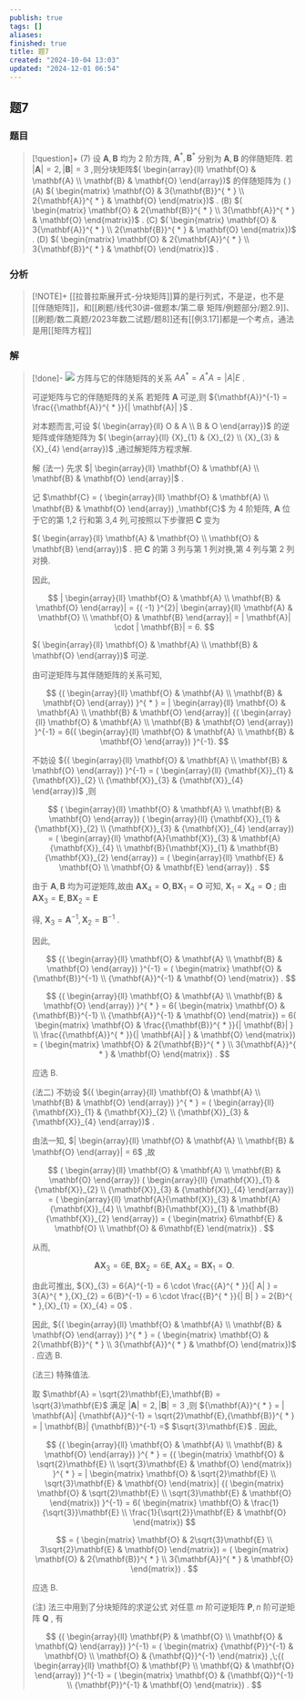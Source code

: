 ```yaml
---
publish: true
tags: []
aliases: 
finished: true
title: 题7
created: "2024-10-04 13:03"
updated: "2024-12-01 06:54"
---
```

## 题7
### 题目
> [!question]+
> (7) 设 $\mathbf{A},\mathbf{B}$ 均为 2 阶方阵, ${\mathbf{A}}^{ * },{\mathbf{B}}^{ * }$ 分别为 $\mathbf{A},\mathbf{B}$ 的伴随矩阵. 若 $| \mathbf{A}|  = 2,| \mathbf{B}|  = 3$ ,则分块矩阵$( \begin{array}{ll} \mathbf{O} & \mathbf{A} \\  \mathbf{B} & \mathbf{O} \end{array})$ 的伴随矩阵为 ( )
> (A) $( \begin{matrix} \mathbf{O} & 3{\mathbf{B}}^{ * } \\  2{\mathbf{A}}^{ * } & \mathbf{O} \end{matrix})$ . 
> (B) $( \begin{matrix} \mathbf{O} & 2{\mathbf{B}}^{ * } \\  3{\mathbf{A}}^{ * } & \mathbf{O} \end{matrix})$ . 
> (C) $( \begin{matrix} \mathbf{O} & 3{\mathbf{A}}^{ * } \\  2{\mathbf{B}}^{ * } & \mathbf{O} \end{matrix})$ . 
> (D) $( \begin{matrix} \mathbf{O} & 2{\mathbf{A}}^{ * } \\  3{\mathbf{B}}^{ * } & \mathbf{O} \end{matrix})$ .
### 分析
> [!NOTE]+
> [[拉普拉斯展开式-分块矩阵]]算的是行列式，不是逆，也不是[[伴随矩阵]]，和[[刷题/线代30讲-做题本/第二章 矩阵/例题部分/题2.9]]、[[刷题/数二真题/2023年数二试题/题8]]还有[[例3.17]]都是一个考点，通法是用[[矩阵方程]]
### 解
> [!done]-
> ![](https://img.hwenyi.tech/202410290221888.webp)
> 方阵与它的伴随矩阵的关系 $A{A}^{ * } = {A}^{ * }A = | A| E$ .
> 
> 可逆矩阵与它的伴随矩阵的关系 若矩阵 $\mathbf{A}$ 可逆,则 ${\mathbf{A}}^{-1} = \frac{{\mathbf{A}}^{ * }}{| \mathbf{A}| }$ .
> 
> 对本题而言,可设 $( \begin{array}{ll} O & A \\  B & O \end{array})$ 的逆矩阵或伴随矩阵为 $( \begin{array}{ll} {X}_{1} & {X}_{2} \\  {X}_{3} & {X}_{4} \end{array})$ ,通过解矩阵方程求解.
> 
> 解 (法一) 先求 $| \begin{array}{ll} \mathbf{O} & \mathbf{A} \\  \mathbf{B} & \mathbf{O} \end{array}|$ .
> 
> 记 $\mathbf{C} = ( \begin{array}{ll} \mathbf{O} & \mathbf{A} \\  \mathbf{B} & \mathbf{O} \end{array}) ,\mathbf{C}$ 为 4 阶矩阵, $\mathbf{A}$ 位于它的第 1,2 行和第 3,4 列,可按照以下步骤把 $\mathbf{C}$ 变为
> 
> $( \begin{array}{ll} \mathbf{A} & \mathbf{O} \\  \mathbf{O} & \mathbf{B} \end{array})$ . 把 $\mathbf{C}$ 的第 3 列与第 1 列对换,第 4 列与第 2 列对换.
> 
> 因此,
> 
> $$
> | \begin{array}{ll} \mathbf{O} & \mathbf{A} \\  \mathbf{B} & \mathbf{O} \end{array}|  = {( -1) }^{2}| \begin{array}{ll} \mathbf{A} & \mathbf{O} \\  \mathbf{O} & \mathbf{B} \end{array}|  = | \mathbf{A}|  \cdot  | \mathbf{B}|  = 6.
> $$
> 
> $( \begin{array}{ll} \mathbf{O} & \mathbf{A} \\  \mathbf{B} & \mathbf{O} \end{array})$ 可逆.
> 
> 由可逆矩阵与其伴随矩阵的关系可知,
> 
> $$
> {( \begin{array}{ll} \mathbf{O} & \mathbf{A} \\  \mathbf{B} & \mathbf{O} \end{array}) }^{ * } = | \begin{array}{ll} \mathbf{O} & \mathbf{A} \\  \mathbf{B} & \mathbf{O} \end{array}| {( \begin{array}{ll} \mathbf{O} & \mathbf{A} \\  \mathbf{B} & \mathbf{O} \end{array}) }^{-1} = 6{( \begin{array}{ll} \mathbf{O} & \mathbf{A} \\  \mathbf{B} & \mathbf{O} \end{array}) }^{-1}.
> $$
> 
> 不妨设 ${( \begin{array}{ll} \mathbf{O} & \mathbf{A} \\  \mathbf{B} & \mathbf{O} \end{array}) }^{-1} = ( \begin{array}{ll} {\mathbf{X}}_{1} & {\mathbf{X}}_{2} \\  {\mathbf{X}}_{3} & {\mathbf{X}}_{4} \end{array})$ ,则
> 
> $$
> ( \begin{array}{ll} \mathbf{O} & \mathbf{A} \\  \mathbf{B} & \mathbf{O} \end{array}) ( \begin{array}{ll} {\mathbf{X}}_{1} & {\mathbf{X}}_{2} \\  {\mathbf{X}}_{3} & {\mathbf{X}}_{4} \end{array})  = ( \begin{array}{ll} \mathbf{A}{\mathbf{X}}_{3} & \mathbf{A}{\mathbf{X}}_{4} \\  \mathbf{B}{\mathbf{X}}_{1} & \mathbf{B}{\mathbf{X}}_{2} \end{array})  = ( \begin{array}{ll} \mathbf{E} & \mathbf{O} \\  \mathbf{O} & \mathbf{E} \end{array}) .
> $$
> 
> 由于 $\mathbf{A},\mathbf{B}$ 均为可逆矩阵,故由 $\mathbf{A}{\mathbf{X}}_{4} = \mathbf{O},\mathbf{B}{\mathbf{X}}_{1} = \mathbf{O}$ 可知, ${\mathbf{X}}_{1} = {\mathbf{X}}_{4} = \mathbf{O}$ ; 由 $\mathbf{A}{\mathbf{X}}_{3} = \mathbf{E},\mathbf{B}{\mathbf{X}}_{2} = \mathbf{E}$
> 
> 得, ${\mathbf{X}}_{3} = {\mathbf{A}}^{-1},{\mathbf{X}}_{2} = {\mathbf{B}}^{-1}$ .
> 
> 因此,
> 
> $$
> {( \begin{array}{ll} \mathbf{O} & \mathbf{A} \\  \mathbf{B} & \mathbf{O} \end{array}) }^{-1} = ( \begin{matrix} \mathbf{O} & {\mathbf{B}}^{-1} \\  {\mathbf{A}}^{-1} & \mathbf{O} \end{matrix}) .
> $$
> 
> $$
> {( \begin{array}{ll} \mathbf{O} & \mathbf{A} \\  \mathbf{B} & \mathbf{O} \end{array}) }^{ * } = 6( \begin{matrix} \mathbf{O} & {\mathbf{B}}^{-1} \\  {\mathbf{A}}^{-1} & \mathbf{O} \end{matrix})  = 6( \begin{matrix} \mathbf{O} & \frac{{\mathbf{B}}^{ * }}{| \mathbf{B}| } \\  \frac{{\mathbf{A}}^{ * }}{| \mathbf{A}| } & \mathbf{O} \end{matrix})  = ( \begin{matrix} \mathbf{O} & 2{\mathbf{B}}^{ * } \\  3{\mathbf{A}}^{ * } & \mathbf{O} \end{matrix}) .
> $$
> 
> 应选 B.
> 
> (法二) 不妨设 ${( \begin{array}{ll} \mathbf{O} & \mathbf{A} \\  \mathbf{B} & \mathbf{O} \end{array}) }^{ * } = ( \begin{array}{ll} {\mathbf{X}}_{1} & {\mathbf{X}}_{2} \\  {\mathbf{X}}_{3} & {\mathbf{X}}_{4} \end{array})$ .
> 
> 由法一知, $| \begin{array}{ll} \mathbf{O} & \mathbf{A} \\  \mathbf{B} & \mathbf{O} \end{array}|  = 6$ ,故
> 
> $$
> ( \begin{array}{ll} \mathbf{O} & \mathbf{A} \\  \mathbf{B} & \mathbf{O} \end{array}) ( \begin{array}{ll} {\mathbf{X}}_{1} & {\mathbf{X}}_{2} \\  {\mathbf{X}}_{3} & {\mathbf{X}}_{4} \end{array})  = ( \begin{array}{ll} \mathbf{A}{\mathbf{X}}_{3} & \mathbf{A}{\mathbf{X}}_{4} \\  \mathbf{B}{\mathbf{X}}_{1} & \mathbf{B}{\mathbf{X}}_{2} \end{array})  = ( \begin{matrix} 6\mathbf{E} & \mathbf{O} \\  \mathbf{O} & 6\mathbf{E} \end{matrix}) .
> $$
> 
> 从而,
> 
> $$
> \mathbf{A}{\mathbf{X}}_{3} = 6\mathbf{E},\;\mathbf{B}{\mathbf{X}}_{2} = 6\mathbf{E},\;\mathbf{A}{\mathbf{X}}_{4} = \mathbf{B}{\mathbf{X}}_{1} = \mathbf{O}.
> $$
> 
> 由此可推出, ${X}_{3} = 6{A}^{-1} = 6 \cdot  \frac{{A}^{ * }}{| A| } = 3{A}^{ * },{X}_{2} = 6{B}^{-1} = 6 \cdot  \frac{{B}^{ * }}{| B| } = 2{B}^{ * },{X}_{1} = {X}_{4} = 0$ .
> 
> 因此, ${( \begin{array}{ll} \mathbf{O} & \mathbf{A} \\  \mathbf{B} & \mathbf{O} \end{array}) }^{ * } = ( \begin{matrix} \mathbf{O} & 2{\mathbf{B}}^{ * } \\  3{\mathbf{A}}^{ * } & \mathbf{O} \end{matrix})$ . 应选 B.
> 
> (法三) 特殊值法.
> 
> 取 $\mathbf{A} = \sqrt{2}\mathbf{E},\mathbf{B} = \sqrt{3}\mathbf{E}$ 满足 $| \mathbf{A}|  = 2,| \mathbf{B}|  = 3$ ,则 ${\mathbf{A}}^{ * } = | \mathbf{A}| {\mathbf{A}}^{-1} = \sqrt{2}\mathbf{E},{\mathbf{B}}^{ * } = | \mathbf{B}| {\mathbf{B}}^{-1} =$ $\sqrt{3}\mathbf{E}$ . 因此,
> 
> $$
> {( \begin{array}{ll} \mathbf{O} & \mathbf{A} \\  \mathbf{B} & \mathbf{O} \end{array}) }^{ * } = {( \begin{matrix} \mathbf{O} & \sqrt{2}\mathbf{E} \\  \sqrt{3}\mathbf{E} & \mathbf{O} \end{matrix}) }^{ * } = | \begin{matrix} \mathbf{O} & \sqrt{2}\mathbf{E} \\  \sqrt{3}\mathbf{E} & \mathbf{O} \end{matrix}| {( \begin{matrix} \mathbf{O} & \sqrt{2}\mathbf{E} \\  \sqrt{3}\mathbf{E} & \mathbf{O} \end{matrix}) }^{-1} = 6( \begin{matrix} \mathbf{O} & \frac{1}{\sqrt{3}}\mathbf{E} \\  \frac{1}{\sqrt{2}}\mathbf{E} & \mathbf{O} \end{matrix})
> $$
> 
> $$
> = ( \begin{matrix} \mathbf{O} & 2\sqrt{3}\mathbf{E} \\  3\sqrt{2}\mathbf{E} & \mathbf{O} \end{matrix})  = ( \begin{matrix} \mathbf{O} & 2{\mathbf{B}}^{ * } \\  3{\mathbf{A}}^{ * } & \mathbf{O} \end{matrix}) .
> $$
> 
> 应选 B.
> 
> (注) 法三中用到了分块矩阵的求逆公式 对任意 $m$ 阶可逆矩阵 $\mathbf{P},n$ 阶可逆矩阵 $\mathbf{Q}$ , 有
> 
> $$
> {( \begin{array}{ll} \mathbf{P} & \mathbf{O} \\  \mathbf{O} & \mathbf{Q} \end{array}) }^{-1} = ( \begin{matrix} {\mathbf{P}}^{-1} & \mathbf{O} \\  \mathbf{O} & {\mathbf{Q}}^{-1} \end{matrix}) ,\;{( \begin{array}{ll} \mathbf{O} & \mathbf{P} \\  \mathbf{Q} & \mathbf{O} \end{array}) }^{-1} = ( \begin{matrix} \mathbf{O} & {\mathbf{Q}}^{-1} \\  {\mathbf{P}}^{-1} & \mathbf{O} \end{matrix}) .
> $$